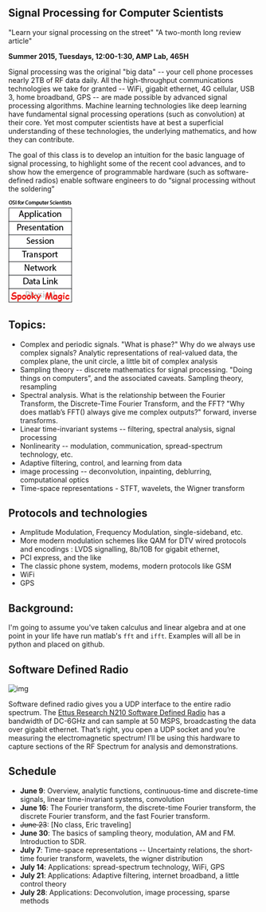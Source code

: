 ## Signal Processing for Computer Scientists
"Learn your signal processing on the street"
"A two-month long review article"


**Summer 2015, Tuesdays, 12:00-1:30, AMP Lab, 465H**

Signal processing was the original "big data" -- your cell phone
processes nearly 2TB of RF data daily. All the high-throughput
communications technologies we take for granted -- WiFi, gigabit
ethernet, 4G cellular, USB 3, home broadband, GPS -- are made possible
by advanced signal processing algorithms. Machine learning
technologies like deep learning have fundamental signal processing
operations (such as convolution) at their core. Yet most computer
scientists have at best a superficial understanding of these
technologies, the underlying mathematics, and how they can contribute.

The goal of this class is to develop an intuition for the basic
language of signal processing, to highlight some of the recent cool
advances, and to show how the emergence of programmable hardware (such
as software-defined radios) enable software engineers to do “signal
processing without the soldering”

![osi for cs](images/OSI_for_CS.png)

## Topics:
* Complex and periodic signals. "What is phase?" Why do we always use
  complex signals? Analytic representations of real-valued data, the
  complex plane, the unit circle, a little bit of complex analysis
* Sampling theory -- discrete mathematics for signal
  processing. "Doing things on computers”, and the associated
  caveats. Sampling theory, resampling
* Spectral analysis. What is the relationship between the Fourier
  Transform, the Discrete-Time Fourier Transform, and the FFT? "Why
  does matlab’s FFT() always give me complex outputs?" forward,
  inverse transforms.
* Linear time-invariant systems -- filtering, spectral analysis,
  signal processing
* Nonlinearity -- modulation, communication, spread-spectrum
  technology, etc.
* Adaptive filtering, control, and learning from data
* image processing -- deconvolution, inpainting, deblurring,
  computational optics
* Time-space representations - STFT, wavelets, the Wigner transform

## Protocols and technologies
* Amplitude Modulation, Frequency Modulation, single-sideband, etc. 
* More modern modulation schemes like QAM for DTV 
wired protocols and encodings : LVDS signalling, 8b/10B for gigabit ethernet,
* PCI express, and the like
* The classic phone system, modems, modern protocols like GSM  
* WiFi 
* GPS

## Background: 

I'm going to assume you've taken calculus and linear algebra and at
one point in your life have run matlab's `fft` and `ifft`. Examples
will all be in python and placed on github.

## Software Defined Radio

![img](http://www.ettus.com/content/images/prod_un210-kit_01_md.jpg)

Software defined radio gives you a UDP interface to the entire radio
spectrum. The
[Ettus Research N210 Software Defined Radio](http://www.ettus.com/product/details/UN210-KIT)
has a bandwidth of DC-6GHz and can sample at 50 MSPS, broadcasting the
data over gigabit ethernet. That’s right, you open a UDP socket and
you’re measuring the electromagnetic spectrum!  I’ll be using this
hardware to capture sections of the RF Spectrum for analysis and
demonstrations.

## Schedule
* **June 9**: Overview, analytic functions, continuous-time and
  discrete-time signals, linear time-invariant systems, convolution
* **June 16**: The Fourier transform, the discrete-time Fourier transform,
  the discrete Fourier transform, and the fast Fourier transform.
* ~~June 23~~: [No class, Eric traveling] 
* **June 30**: The basics of sampling theory, modulation, AM and
  FM. Introduction to SDR.
* **July 7**: Time-space representations -- Uncertainty relations, the
  short-time fourier transform, wavelets, the wigner distribution
* **July 14**: Applications: spread-spectrum technology, WiFi, GPS
* **July 21**: Applications: Adaptive filtering, internet broadband, a
  little control theory
* **July 28**: Applications: Deconvolution, image processing, sparse methods 
